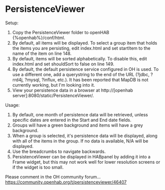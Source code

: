# PersistenceViewer
Setup:
1) Copy the PersistenceViewer folder to openHAB {%openhab%}/conf/html.
2) By default, all items will be displayed. To select a group item that holds the items you are persisting, edit index.html and set startItem to the name of the item on line 148.
3) By default, items will be sorted alphabetically. To disable this, edit index.html and set shouldSort to false on line 149.
4) By default, the default persistence service configured in OH is used. To use a different one, add a querystring to the end of the URL (?jdbc, ?rrd4j, ?mysql, ?influx, etc.). It has been reported that MapDB is not currently working, but I'm looking into it.
5) View your persistence data in a browser at http://[openhab server]:8080/static/PersistenceViewer/.

Usage:
1) By default, one month of persistence data will be retrieved, unless specific dates are entered in the Start and End date fields.
2) Groups will have a green background and items will have a grey background.
3) When a group is selected, it's persistence data will be displayed, along with all of the items in the group. If no data is available, N/A will be displayed.
4) Use the breadcrumbs to navigate backwards.
5) PersistenceViewer can be displayed in HABpanel by adding it into a Frame widget, but this may not work well for lower resolution screens or if the widget is too small.

Please comment in the OH community forum... https://community.openhab.org/t/persistenceviewer/46407
